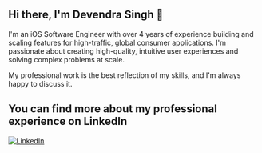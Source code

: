 ## Hi there, I'm Devendra Singh 👋
I'm an iOS Software Engineer with over 4 years of experience building and scaling features for high-traffic, global consumer applications. 
I'm passionate about creating high-quality, intuitive user experiences and solving complex problems at scale.

My professional work is the best reflection of my skills, and I'm always happy to discuss it.

## You can find more about my professional experience on LinkedIn
<a href="https://www.linkedin.com/in/devsinghindra" target="_blank">
<img src="https://img.shields.io/badge/LinkedIn-0077B5?style=for-the-badge&logo=linkedin&logoColor=white" alt="LinkedIn"/>
</a>
